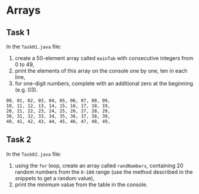 # Arrays

## Task 1

In the `Task01.java` file:

1. create a 50-element array called `mainTab` with consecutive integers from 0 to 49,
2. print the elements of this array on the console one by one, ten in each line,
3. for one-digit numbers, complete with an additional zero at the beginning (e.g. 03).

```
00, 01, 02, 03, 04, 05, 06, 07, 08, 09,
10, 11, 12, 13, 14, 15, 16, 17, 18, 19,
20, 21, 22, 23, 24, 25, 26, 27, 28, 29,
30, 31, 32, 33, 34, 35, 36, 37, 38, 39,
40, 41, 42, 43, 44, 45, 46, 47, 48, 49,
```

## Task 2

In the `Task02.java` file:

1. using the `for` loop, create an array called `randNumbers`, containing 20 random numbers from the `0-100` range (use the method described in the snippets to get a random value),
2. print the minimum value from the table in the console.
